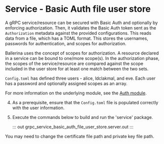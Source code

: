 # Service - Basic Auth file user store

A gRPC service/resource can be secured with Basic Auth and optionally by enforcing authorization. Then, it validates the Basic Auth token sent as the `Authorization` metadata against the provided configurations. This reads data from a file, which has a TOML format. This stores the usernames, passwords for authentication, and scopes for authorization.

Ballerina uses the concept of scopes for authorization. A resource declared in a service can be bound to one/more scope(s). In the authorization phase, the scopes of the service/resource are compared against the scope included in the user store for at least one match between the two sets.

`Config.toml` has defined three users - alice, ldclakmal, and eve. Each user has a password and optionally assigned scopes as an array.

For more information on the underlying module, see the [Auth module](https://lib.ballerina.io/ballerina/auth/latest/).

4. As a prerequisite, ensure that the `Config.toml` file is populated correctly with the user information.

6. Execute the commands below to build and run the 'service' package.

   ::: out grpc_service_basic_auth_file_user_store.server.out :::

You may need to change the certificate file path and private key file path.
